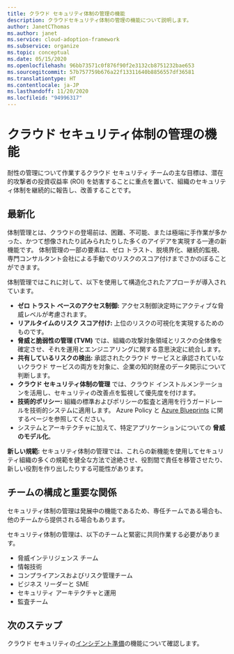 ```yaml
---
title: クラウド セキュリティ体制の管理の機能
description: クラウドセキュリティ体制の管理の機能について説明します。
author: JanetCThomas
ms.author: janet
ms.service: cloud-adoption-framework
ms.subservice: organize
ms.topic: conceptual
ms.date: 05/15/2020
ms.openlocfilehash: 96bb73571c0f876f90f2e3132cb8751232bae653
ms.sourcegitcommit: 57b757759b676a22f13311640b8856557df36581
ms.translationtype: HT
ms.contentlocale: ja-JP
ms.lasthandoff: 11/20/2020
ms.locfileid: "94996317"
---
```

<!-- docsTest:casing TVM -->

# <a name="function-of-cloud-security-posture-management"></a>クラウド セキュリティ体制の管理の機能

耐性の管理について作業するクラウド セキュリティ チームの主な目標は、潜在的攻撃者の投資収益率 (ROI) を妨害することに重点を置いて、組織のセキュリティ体制を継続的に報告し、改善することです。

## <a name="modernization"></a>最新化

体制管理とは、クラウドの登場前は、困難、不可能、または極端に手作業が多かった、かつて想像されたり試みられたりした多くのアイデアを実現する一連の新機能です。 体制管理の一部の要素は、ゼロ トラスト、脱境界化、継続的監視、専門コンサルタント会社による手動でのリスクのスコア付けまでさかのぼることができます。

体制管理ではこれに対して、以下を使用して構造化されたアプローチが導入されています。

- **ゼロ トラスト ベースのアクセス制御:** アクセス制御決定時にアクティブな脅威レベルが考慮されます。
- **リアルタイムのリスク スコア付け:** 上位のリスクの可視化を実現するためのものです。
- **脅威と脆弱性の管理 (TVM)** では、組織の攻撃対象領域とリスクの全体像を確定させ、それを運用とエンジニアリングに関する意思決定に統合します。
- **共有しているリスクの検出:** 承認されたクラウド サービスと承認されていないクラウド サービスの両方を対象に、企業の知的財産のデータ開示について判断します。
- **クラウド セキュリティ体制の管理** では、クラウド インストルメンテーションを活用し、セキュリティの改善点を監視して優先度を付けます。
- **技術的ポリシー:** 組織の標準およびポリシーの監査と適用を行うガードレールを技術的システムに適用します。 Azure Policy と [Azure Blueprints](/azure/governance/blueprints/overview) に関するページを参照してください。
- システムとアーキテクチャに加えて、特定アプリケーションについての **脅威のモデル化**。

**新しい規範:** セキュリティ体制の管理では、これらの新機能を使用してセキュリティ組織の多くの規範を健全な方法で途絶させ、役割間で責任を移管させたり、新しい役割を作り出したりする可能性があります。

## <a name="team-composition-and-key-relationships"></a>チームの構成と重要な関係

セキュリティ体制の管理は発展中の機能であるため、専任チームである場合も、他のチームから提供される場合もあります。

セキュリティ体制の管理は、以下のチームと緊密に共同作業する必要があります。

- 脅威インテリジェンス チーム
- 情報技術
- コンプライアンスおよびリスク管理チーム
- ビジネス リーダーと SME
- セキュリティ アーキテクチャと運用
- 監査チーム

## <a name="next-steps"></a>次のステップ

クラウド セキュリティの[インシデント準備](./cloud-security-incident-preparation.md)の機能について確認します。
